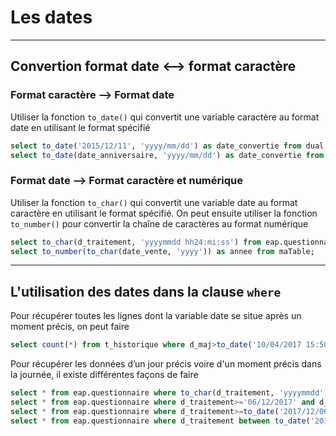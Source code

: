 # Les dates

----

## Convertion format date <--> format caractère

### Format caractère --> Format date
Utiliser la fonction `to_date()` qui convertit une variable caractère au format date en utilisant le format spécifié
```sql
select to_date('2015/12/11', 'yyyy/mm/dd') as date_convertie from dual;
select to_date(date_anniversaire, 'yyyy/mm/dd') as date_convertie from maTable;
```
### Format date --> Format caractère et numérique
Utiliser la fonction `to_char()` qui convertit une variable date au format caractère en utilisant le format spécifié. On peut ensuite utiliser la fonction `to_number()` pour convertir la chaîne de caractères au format numérique
```sql
select to_char(d_traitement, 'yyyymmdd hh24:mi:ss') from eap.questionnaire;
select to_number(to_char(date_vente, 'yyyy')) as annee from maTable;
```

----

## L'utilisation des dates dans la clause `where`
Pour récupérer toutes les lignes dont la variable date se situe après un moment précis, on peut faire
```sql
select count(*) from t_historique where d_maj>to_date('10/04/2017 15:50:00','dd/mm/yyyy hh24:mi:ss');
```
Pour récupérer les données d’un jour précis voire d'un moment précis dans la journée, il existe différentes façons de faire
```sql
select * from eap.questionnaire where to_char(d_traitement, 'yyyymmdd')='20170320';
select * from eap.questionnaire where d_traitement>='06/12/2017' and d_traitement<'07/12/2017';
select * from eap.questionnaire where d_traitement>=to_date('2017/12/06 09:32:00', 'yyyy/mm/dd hh24:mi:ss')and d_traitement<to_date('2017/12/06 18:00:00', 'yyyy/mm/dd hh24:mi:ss');
select * from eap.questionnaire where d_traitement between to_date('2017/12/06 09:30:00', 'yyyy/mm/dd hh24:mi:ss') and to_date('2017/12/06 18:00:00', 'yyyy/mm/dd hh24:mi:ss');
```
